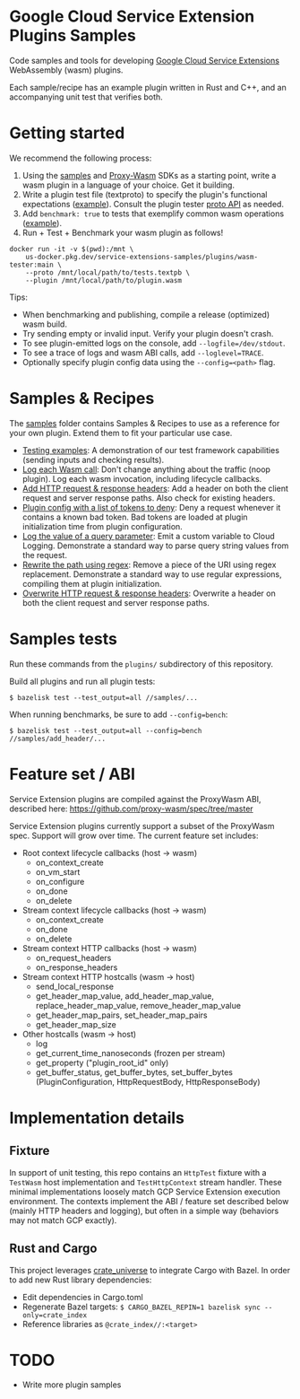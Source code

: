 # Google Cloud Service Extension Plugins Samples

Code samples and tools for developing
[Google Cloud Service Extensions](https://cloud.google.com/service-extensions/)
WebAssembly (wasm) plugins.

Each sample/recipe has an example plugin written in Rust and C++, and an
accompanying unit test that verifies both.

# Getting started

We recommend the following process:

1.  Using the [samples](samples/) and
    [Proxy-Wasm](https://github.com/proxy-wasm) SDKs as a starting point, write
    a wasm plugin in a language of your choice. Get it building.
1.  Write a plugin test file (textproto) to specify the plugin's functional
    expectations ([example](samples/testing/tests.textpb)). Consult the plugin
    tester [proto API](test/runner.proto) as needed.
1.  Add `benchmark: true` to tests that exemplify common wasm operations
    ([example](samples/add_header/tests.textpb)).
1.  Run + Test + Benchmark your wasm plugin as follows!

```
docker run -it -v $(pwd):/mnt \
    us-docker.pkg.dev/service-extensions-samples/plugins/wasm-tester:main \
    --proto /mnt/local/path/to/tests.textpb \
    --plugin /mnt/local/path/to/plugin.wasm
```

Tips:

-   When benchmarking and publishing, compile a release (optimized) wasm build.
-   Try sending empty or invalid input. Verify your plugin doesn't crash.
-   To see plugin-emitted logs on the console, add `--logfile=/dev/stdout`.
-   To see a trace of logs and wasm ABI calls, add `--loglevel=TRACE`.
-   Optionally specify plugin config data using the `--config=<path>` flag.

# Samples & Recipes

The [samples](samples/) folder contains Samples & Recipes to use as a reference
for your own plugin. Extend them to fit your particular use case.

*   [Testing examples](samples/testing): A demonstration of our test framework
    capabilities (sending inputs and checking results).
*   [Log each Wasm call](samples/noop_logs): Don't change anything about the
    traffic (noop plugin). Log each wasm invocation, including lifecycle
    callbacks.
*   [Add HTTP request & response headers](samples/add_header): Add a header on
    both the client request and server response paths. Also check for existing
    headers.
*   [Plugin config with a list of tokens to deny](samples/config_denylist): Deny
    a request whenever it contains a known bad token. Bad tokens are loaded at
    plugin initialization time from plugin configuration.
*   [Log the value of a query parameter](samples/query_log): Emit a custom
    variable to Cloud Logging. Demonstrate a standard way to parse query string
    values from the request.
*   [Rewrite the path using regex](samples/regex_rewrite): Remove a piece of the
    URI using regex replacement. Demonstrate a standard way to use regular
    expressions, compiling them at plugin initialization.
*   [Overwrite HTTP request & response headers](samples/overwrite_header):
    Overwrite a header on both the client request and server response paths.

# Samples tests

Run these commands from the `plugins/` subdirectory of this repository.

Build all plugins and run all plugin tests:

`$ bazelisk test --test_output=all //samples/...`

When running benchmarks, be sure to add `--config=bench`:

`$ bazelisk test --test_output=all --config=bench //samples/add_header/...`

# Feature set / ABI

Service Extension plugins are compiled against the ProxyWasm ABI, described
here: https://github.com/proxy-wasm/spec/tree/master

Service Extension plugins currently support a subset of the ProxyWasm spec.
Support will grow over time. The current feature set includes:

*   Root context lifecycle callbacks (host -> wasm)
    *   on_context_create
    *   on_vm_start
    *   on_configure
    *   on_done
    *   on_delete
*   Stream context lifecycle callbacks (host -> wasm)
    *   on_context_create
    *   on_done
    *   on_delete
*   Stream context HTTP callbacks (host -> wasm)
    *   on_request_headers
    *   on_response_headers
*   Stream context HTTP hostcalls (wasm -> host)
    *   send_local_response
    *   get_header_map_value, add_header_map_value, replace_header_map_value,
        remove_header_map_value
    *   get_header_map_pairs, set_header_map_pairs
    *   get_header_map_size
*   Other hostcalls (wasm -> host)
    *   log
    *   get_current_time_nanoseconds (frozen per stream)
    *   get_property ("plugin_root_id" only)
    *   get_buffer_status, get_buffer_bytes, set_buffer_bytes
        (PluginConfiguration, HttpRequestBody, HttpResponseBody)

# Implementation details

## Fixture

In support of unit testing, this repo contains an `HttpTest` fixture with a
`TestWasm` host implementation and `TestHttpContext` stream handler. These
minimal implementations loosely match GCP Service Extension execution
environment. The contexts implement the ABI / feature set described below
(mainly HTTP headers and logging), but often in a simple way (behaviors may not
match GCP exactly).

## Rust and Cargo

This project leverages
[crate_universe](http://bazelbuild.github.io/rules_rust/crate_universe.html) to
integrate Cargo with Bazel. In order to add new Rust library dependencies:

*   Edit dependencies in Cargo.toml
*   Regenerate Bazel targets: `$ CARGO_BAZEL_REPIN=1 bazelisk sync
    --only=crate_index`
*   Reference libraries as `@crate_index//:<target>`

# TODO

*   Write more plugin samples
